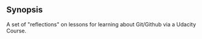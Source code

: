 
## Synopsis

A set of "reflections" on lessons for learning about Git/Github via a Udacity Course.


